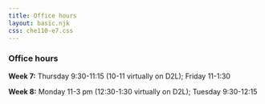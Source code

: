 ```yaml
---
title: Office hours
layout: basic.njk
css: che110-e7.css
---
```


### Office hours

**Week 7:** Thursday 9:30-11:15 (10-11 virtually on D2L); Friday 11-1:30

**Week 8:** Monday 11-3 pm (12:30-1:30 virtually on D2L); Tuesday 9:30-12:15

